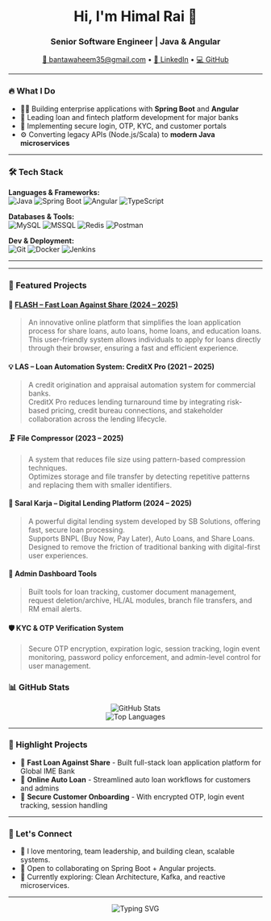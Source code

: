 <!-- PROFILE README FOR: Himal Rai -->

<h1 align="center">Hi, I'm Himal Rai 👋</h1>
<h3 align="center">Senior Software Engineer | Java & Angular </h3>

<p align="center">
  <a href="mailto:bantawaheem35@gmail.com">📧 bantawaheem35@gmail.com</a> • 
  <a href="www.linkedin.com/in/himal-rai" >🔗 LinkedIn</a> • 
  <a href="https://github.com/himal99" target="_blank">💻 GitHub</a>
</p>

---

### 🔥 What I Do

- 👨‍💻 Building enterprise applications with **Spring Boot** and **Angular**
- 🏦 Leading loan and fintech platform development for major banks
- 🔐 Implementing secure login, OTP, KYC, and customer portals
- ⚙️ Converting legacy APIs (Node.js/Scala) to **modern Java microservices**

---

### 🛠️ Tech Stack

**Languages & Frameworks:**  
![Java](https://img.shields.io/badge/Java-ED8B00?style=for-the-badge&logo=java&logoColor=white)
![Spring Boot](https://img.shields.io/badge/Spring%20Boot-6DB33F?style=for-the-badge&logo=spring-boot&logoColor=white)
![Angular](https://img.shields.io/badge/Angular-DD0031?style=for-the-badge&logo=angular&logoColor=white)
![TypeScript](https://img.shields.io/badge/TypeScript-007ACC?style=for-the-badge&logo=typescript)

**Databases & Tools:**  
![MySQL](https://img.shields.io/badge/MySQL-005C84?style=for-the-badge&logo=mysql&logoColor=white)
![MSSQL](https://img.shields.io/badge/MSSQL-CC2927?style=for-the-badge&logo=microsoft-sql-server&logoColor=white)
![Redis](https://img.shields.io/badge/Redis-DC382D?style=for-the-badge&logo=redis&logoColor=white)
![Postman](https://img.shields.io/badge/Postman-FF6C37?style=for-the-badge&logo=postman&logoColor=white)

**Dev & Deployment:**  
![Git](https://img.shields.io/badge/Git-F05032?style=for-the-badge&logo=git&logoColor=white)
![Docker](https://img.shields.io/badge/Docker-2496ED?style=for-the-badge&logo=docker&logoColor=white)
![Jenkins](https://img.shields.io/badge/Jenkins-D24939?style=for-the-badge&logo=jenkins&logoColor=white)

---

---

### 🚀 Featured Projects

#### 🏦 [FLASH – Fast Loan Against Share (2024 – 2025)](https://flash.gibl.com.np)
> An innovative online platform that simplifies the loan application process for share loans, auto loans, home loans, and education loans.  
This user-friendly system allows individuals to apply for loans directly through their browser, ensuring a fast and efficient experience.

#### 💡 LAS – Loan Automation System: CreditX Pro (2021 – 2025)
> A credit origination and appraisal automation system for commercial banks.  
CreditX Pro reduces lending turnaround time by integrating risk-based pricing, credit bureau connections, and stakeholder collaboration across the lending lifecycle.

#### 🗜️ File Compressor (2023 – 2025)
> A system that reduces file size using pattern-based compression techniques.  
Optimizes storage and file transfer by detecting repetitive patterns and replacing them with smaller identifiers.

#### 💼 Saral Karja – Digital Lending Platform (2024 – 2025)
> A powerful digital lending system developed by SB Solutions, offering fast, secure loan processing.  
Supports BNPL (Buy Now, Pay Later), Auto Loans, and Share Loans. Designed to remove the friction of traditional banking with digital-first user experiences.

#### 📂 Admin Dashboard Tools
> Built tools for loan tracking, customer document management, request deletion/archive, HL/AL modules, branch file transfers, and RM email alerts.

#### 🛡️ KYC & OTP Verification System
> Secure OTP encryption, expiration logic, session tracking, login event monitoring, password policy enforcement, and admin-level control for user management.



### 📊 GitHub Stats

<p align="center">
  <img src="https://github-readme-stats.vercel.app/api?username=himal99&show_icons=true&theme=tokyonight" alt="GitHub Stats" />
  <br/>
  <img src="https://github-readme-stats.vercel.app/api/top-langs/?username=himal99&layout=compact&theme=tokyonight" alt="Top Languages" />
</p>

---

### 💼 Highlight Projects

- 🔹 **Fast Loan Against Share** - Built full-stack loan application platform for Global IME Bank  
- 🔹 **Online Auto Loan** - Streamlined auto loan workflows for customers and admins  
- 🔹 **Secure Customer Onboarding** - With encrypted OTP, login event tracking, session handling  

---

### 🤝 Let's Connect

- 💬 I love mentoring, team leadership, and building clean, scalable systems.
- 💼 Open to collaborating on Spring Boot + Angular projects.
- 🌱 Currently exploring: Clean Architecture, Kafka, and reactive microservices.

---

<p align="center">
  <img src="https://readme-typing-svg.herokuapp.com?font=Fira+Code&duration=3000&pause=1000&center=true&width=435&lines=Code+with+clarity.;Build+what+matters.;Lead+with+impact." alt="Typing SVG" />
</p>
